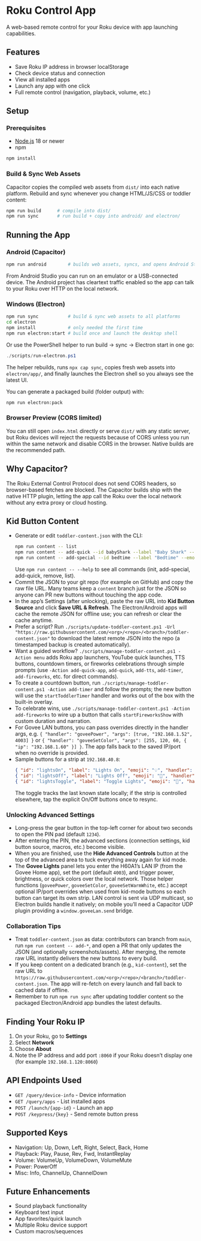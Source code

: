 # Roku Control App

A web-based remote control for your Roku device with app launching capabilities.

## Features

- Save Roku IP address in browser localStorage
- Check device status and connection
- View all installed apps
- Launch any app with one click
- Full remote control (navigation, playback, volume, etc.)

## Setup

### Prerequisites
- [Node.js](https://nodejs.org/) 18 or newer
- npm

```bash
npm install
```

### Build & Sync Web Assets

Capacitor copies the compiled web assets from `dist/` into each native platform. Rebuild and sync whenever you change HTML/JS/CSS or toddler content:

```bash
npm run build      # compile into dist/
npm run sync       # run build + copy into android/ and electron/
```

## Running the App

### Android (Capacitor)

```bash
npm run android        # builds web assets, syncs, and opens Android Studio
```

From Android Studio you can run on an emulator or a USB-connected device. The Android project has cleartext traffic enabled so the app can talk to your Roku over HTTP on the local network.

### Windows (Electron)

```bash
npm run sync           # build & sync web assets to all platforms
cd electron
npm install            # only needed the first time
npm run electron:start # build once and launch the desktop shell
```

Or use the PowerShell helper to run build → sync → Electron start in one go:

```powershell
./scripts/run-electron.ps1
```

The helper rebuilds, runs `npx cap sync`, copies fresh web assets into `electron/app/`, and finally launches the Electron shell so you always see the latest UI.

You can generate a packaged build (folder output) with:

```bash
npm run electron:pack
```

### Browser Preview (CORS limited)

You can still open `index.html` directly or serve `dist/` with any static server, but Roku devices will reject the requests because of CORS unless you run within the same network and disable CORS in the browser. Native builds are the recommended path.

## Why Capacitor?

The Roku External Control Protocol does not send CORS headers, so browser-based fetches are blocked. The Capacitor builds ship with the native HTTP plugin, letting the app call the Roku over the local network without any extra proxy or cloud hosting.

## Kid Button Content

- Generate or edit `toddler-content.json` with the CLI:
  ```bash
  npm run content -- list
  npm run content -- add-quick --id babyShark --label "Baby Shark" --type youtube --videoId OBqZDyVlFP8
  npm run content -- add-special --id bedtime --label "Bedtime" --emoji "🌙" --handler runFavoriteMacro --zone quick
  ```
  Use `npm run content -- --help` to see all commands (init, add-special, add-quick, remove, list).
- Commit the JSON to your git repo (for example on GitHub) and copy the raw file URL. Many teams keep a `content` branch just for the JSON so anyone can PR new buttons without touching the app code.
- In the app’s Settings (after unlocking), paste the raw URL into **Kid Button Source** and click **Save URL & Refresh**. The Electron/Android apps will cache the remote JSON for offline use; you can refresh or clear the cache anytime.
- Prefer a script? Run `./scripts/update-toddler-content.ps1 -Url "https://raw.githubusercontent.com/<org>/<repo>/<branch>/toddler-content.json"` to download the latest remote JSON into the repo (a timestamped backup is created automatically).
- Want a guided workflow? `./scripts/manage-toddler-content.ps1 -Action menu` adds Roku app launchers, YouTube quick launches, TTS buttons, countdown timers, or fireworks celebrations through simple prompts (use `-Action add-quick-app`, `add-quick`, `add-tts`, `add-timer`, `add-fireworks`, etc. for direct commands).
- To create a countdown button, run `./scripts/manage-toddler-content.ps1 -Action add-timer` and follow the prompts; the new button will use the `startToddlerTimer` handler and works out of the box with the built-in overlay.
- To celebrate wins, use `./scripts/manage-toddler-content.ps1 -Action add-fireworks` to wire up a button that calls `startFireworksShow` with custom duration and narration.
- For Govee LAN buttons, you can pass overrides directly in the handler args, e.g. `{ "handler": "goveePower", "args": [true, "192.168.1.52", 4003] }` or `{ "handler": "goveeSetColor", "args": [255, 120, 60, { "ip": "192.168.1.60" }] }`. The app falls back to the saved IP/port when no override is provided.
- Sample buttons for a strip at `192.168.40.8`:
  ```json
  { "id": "lightsOn", "label": "Lights On", "emoji": "💡", "handler": "goveePower", "args": [true, "192.168.40.8", 4003], "zone": "quick", "category": "kidMode-lights" }
  { "id": "lightsOff", "label": "Lights Off", "emoji": "🌙", "handler": "goveePower", "args": [false, "192.168.40.8", 4003], "zone": "quick", "category": "kidMode-lights" }
  { "id": "lightsToggle", "label": "Toggle Lights", "emoji": "🔁", "handler": "goveeTogglePower", "args": ["192.168.40.8", 4003], "zone": "quick", "category": "kidMode-lights" }
  ```
  The toggle tracks the last known state locally; if the strip is controlled elsewhere, tap the explicit On/Off buttons once to resync.

### Unlocking Advanced Settings

- Long-press the gear button in the top-left corner for about two seconds to open the PIN pad (default `1234`).
- After entering the PIN, the advanced sections (connection settings, kid button source, macros, etc.) become visible.
- When you are finished, use the **Hide Advanced Controls** button at the top of the advanced area to tuck everything away again for kid mode.
- The **Govee Lights** panel lets you enter the H60A1’s LAN IP (from the Govee Home app), set the port (default `4003`), and trigger power, brightness, or quick colors over the local network. Those helper functions (`goveePower`, `goveeSetColor`, `goveeSetWarmWhite`, etc.) accept optional IP/port overrides when used from kid-mode buttons so each button can target its own strip. LAN control is sent via UDP multicast, so Electron builds handle it natively; on mobile you’ll need a Capacitor UDP plugin providing a `window.goveeLan.send` bridge.

### Collaboration Tips

- Treat `toddler-content.json` as data: contributors can branch from `main`, run `npm run content -- add-*`, and open a PR that only updates the JSON (and optionally screenshots/assets). After merging, the remote raw URL instantly delivers the new buttons to every build.
- If you keep content on a dedicated branch (e.g., `kid-content`), set the raw URL to `https://raw.githubusercontent.com/<org>/<repo>/<branch>/toddler-content.json`. The app will re-fetch on every launch and fall back to cached data if offline.
- Remember to run `npm run sync` after updating toddler content so the packaged Electron/Android app bundles the latest defaults.

## Finding Your Roku IP

1. On your Roku, go to **Settings**
2. Select **Network**
3. Choose **About**
4. Note the IP address and add port `:8060` if your Roku doesn’t display one (for example `192.168.1.120:8060`)

## API Endpoints Used

- `GET /query/device-info` - Device information
- `GET /query/apps` - List installed apps
- `POST /launch/{app-id}` - Launch an app
- `POST /keypress/{key}` - Send remote button press

## Supported Keys

- Navigation: Up, Down, Left, Right, Select, Back, Home
- Playback: Play, Pause, Rev, Fwd, InstantReplay
- Volume: VolumeUp, VolumeDown, VolumeMute
- Power: PowerOff
- Misc: Info, ChannelUp, ChannelDown

## Future Enhancements

- Sound playback functionality
- Keyboard text input
- App favorites/quick launch
- Multiple Roku device support
- Custom macros/sequences
